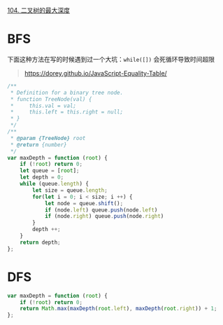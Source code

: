 [104. 二叉树的最大深度](https://leetcode-cn.com/problems/maximum-depth-of-binary-tree/)

# BFS

下面这种方法在写的时候遇到过一个大坑：`while([])`  会死循环导致时间超限

> https://dorey.github.io/JavaScript-Equality-Table/

```javascript
/**
 * Definition for a binary tree node.
 * function TreeNode(val) {
 *     this.val = val;
 *     this.left = this.right = null;
 * }
 */
/**
 * @param {TreeNode} root
 * @return {number}
 */
var maxDepth = function (root) {
    if (!root) return 0;
    let queue = [root];
    let depth = 0;
    while (queue.length) {
        let size = queue.length;
        for(let i = 0; i < size; i ++) {
            let node = queue.shift();
            if (node.left) queue.push(node.left)
            if (node.right) queue.push(node.right)
        }
        depth ++;
    }
    return depth;
};
```

# DFS

```javascript
var maxDepth = function (root) {
    if (!root) return 0;
    return Math.max(maxDepth(root.left), maxDepth(root.right)) + 1;
};
```

